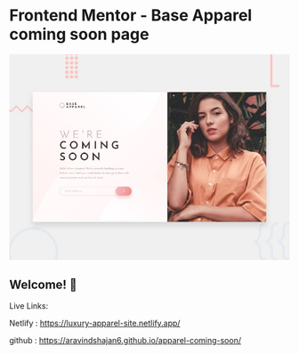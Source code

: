 # Frontend Mentor - Base Apparel coming soon page

![Design preview for the Base Apparel coming soon page coding challenge](./design/desktop-preview.jpg)

## Welcome! 👋

Live Links: 

Netlify : https://luxury-apparel-site.netlify.app/

github : https://aravindshajan6.github.io/apparel-coming-soon/
